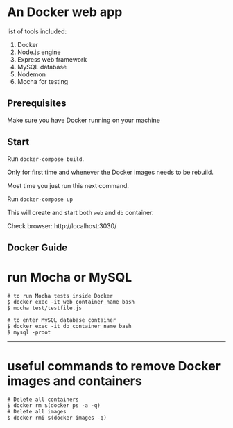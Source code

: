 # An Docker web app
list of tools included:

1. Docker
2. Node.js engine
3. Express web framework
4. MySQL database
5. Nodemon
6. Mocha for testing

## Prerequisites

Make sure you have Docker running on your machine

## Start

Run `docker-compose build`. 

Only for first time and whenever the Docker images needs to be rebuild.

Most time you just run this next command.

Run `docker-compose up` 

This will create and start both `web` and `db` container. 

Check browser: http://localhost:3030/ 

## Docker Guide
# run Mocha or MySQL
~~~~
# to run Mocha tests inside Docker
$ docker exec -it web_container_name bash
$ mocha test/testfile.js

# to enter MySQL database container
$ docker exec -it db_container_name bash
$ mysql -proot
~~~~
---
# useful commands to remove Docker images and containers
~~~~
# Delete all containers
$ docker rm $(docker ps -a -q)
# Delete all images
$ docker rmi $(docker images -q)
~~~~
